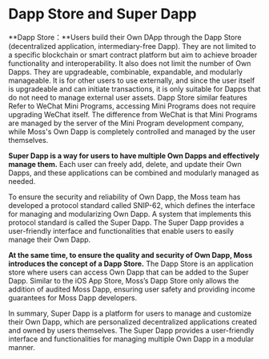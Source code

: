 # Dapp Store and Super Dapp

**Dapp Store：**Users build their Own DApp through the Dapp Store (decentralized application, intermediary-free Dapp). They are not limited to a specific blockchain or smart contract platform but aim to achieve broader functionality and interoperability. It also does not limit the number of Own Dapps. They are upgradeable, combinable, expandable, and modularly manageable. It is for other users to use externally, and since the user itself is upgradeable and can initiate transactions, it is only suitable for Dapps that do not need to manage external user assets. Dapp Store similar features Refer to WeChat Mini Programs, accessing Mini Programs does not require upgrading WeChat itself. The difference from WeChat is that Mini Programs are managed by the server of the Mini Program development company, while Moss's Own Dapp is completely controlled and managed by the user themselves.



**Super Dapp is a way for users to have multiple Own Dapps and effectively manage them.** Each user can freely add, delete, and update their Own Dapps, and these applications can be combined and modularly managed as needed.

To ensure the security and reliability of Own Dapp, the Moss team has developed a protocol standard called SNIP-62, which defines the interface for managing and modularizing Own Dapp. A system that implements this protocol standard is called the Super Dapp. The Super Dapp provides a user-friendly interface and functionalities that enable users to easily manage their Own Dapp.



**At the same time, to ensure the quality and security of Own Dapp, Moss introduces the concept of a Dapp Store.** The Dapp Store is an application store where users can access Own Dapp that can be added to the Super Dapp. Similar to the iOS App Store, Moss’s Dapp Store only allows the addition of audited Moss Dapp, ensuring user safety and providing income guarantees for Moss Dapp developers.

In summary, Super Dapp is a platform for users to manage and customize their Own Dapp, which are personalized decentralized applications created and owned by users themselves. The Super Dapp provides a user-friendly interface and functionalities for managing multiple Own Dapp in a modular manner.

